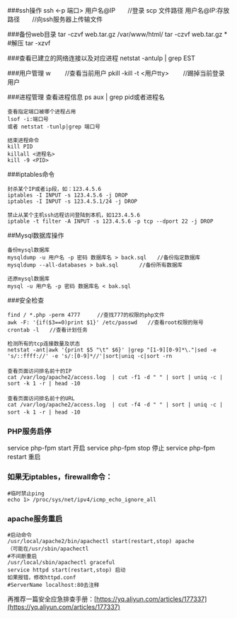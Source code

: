 ###ssh操作
	ssh <-p 端口> 用户名@IP　　//登录
	scp 文件路径  用户名@IP:存放路径　　//向ssh服务器上传输文件

###备份web目录
	tar -czvf web.tar.gz /var/www/html/
	tar -czvf web.tar.gz *
	#解压
	tar -xzvf 

###查看已建立的网络连接以及对应进程
	netstat -antulp | grep EST

###用户管理
	w 　　//查看当前用户
	pkill -kill -t <用户tty>　　 //踢掉当前登录用户

###进程管理
	查看进程信息
	ps aux | grep pid或者进程名　　
	
	查看指定端口被哪个进程占用
	lsof -i:端口号 
	或者 netstat -tunlp|grep 端口号
	
	结束进程命令
	kill PID
	killall <进程名>
	kill -9 <PID>

###iptables命令
	
	封杀某个IP或者ip段，如：123.4.5.6
	iptables -I INPUT -s 123.4.5.6 -j DROP
	iptables -I INPUT -s 123.4.5.1/24 -j DROP
	
	禁止从某个主机ssh远程访问登陆到本机，如123.4.5.6
	iptable -t filter -A INPUT -s 123.4.5.6 -p tcp --dport 22 -j DROP

##Mysql数据库操作

	备份mysql数据库
	mysqldump -u 用户名 -p 密码 数据库名 > back.sql　　//备份指定数据库
	mysqldump --all-databases > bak.sql　　　　//备份所有数据库
	
	还原mysql数据库
	mysql -u 用户名 -p 密码 数据库名 < bak.sql

###安全检查

	find / *.php -perm 4777 　　 //查找777的权限的php文件 
	awk -F: '{if($3==0)print $1}' /etc/passwd　　//查看root权限的账号
	crontab -l　　//查看计划任务
	
	检测所有的tcp连接数量及状态
	netstat -ant|awk '{print $5 "\t" $6}' |grep "[1-9][0-9]*\."|sed -e 's/::ffff://' -e 's/:[0-9]*//'|sort|uniq -c|sort -rn
	　　
	查看页面访问排名前十的IP
	cat /var/log/apache2/access.log  | cut -f1 -d " " | sort | uniq -c | sort -k 1 -r | head -10
	　　
	查看页面访问排名前十的URL
	cat /var/log/apache2/access.log  | cut -f4 -d " " | sort | uniq -c | sort -k 1 -r | head -10　　

### PHP服务启停
service php-fpm start  开启
service php-fpm stop   停止
service php-fpm restart  重启
### 如果无iptables，firewall命令：

```
#临时禁止ping
echo 1> /proc/sys/net/ipv4/icmp_echo_ignore_all
```

### apache服务重启

```
#启动命令
/usr/local/apache2/bin/apachectl start(restart,stop) apache
（可能在/usr/sbin/apachectl
#不间断重启
/usr/local/sbin/apachectl graceful
service httpd start(restart,stop) 启动
如果报错，修改httpd.conf
#ServerName localhost:80去注释
```

再推荐一篇安全应急排查手册：[https://yq.aliyun.com/articles/177337](https://yq.aliyun.com/articles/177337) 


